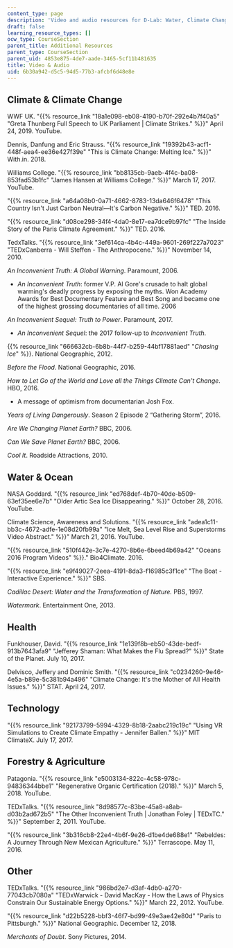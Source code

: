 ```yaml
---
content_type: page
description: 'Video and audio resources for D-Lab: Water, Climate Change, and Health.'
draft: false
learning_resource_types: []
ocw_type: CourseSection
parent_title: Additional Resources
parent_type: CourseSection
parent_uid: 4853e875-4de7-aade-3465-5cf11b481635
title: Video & Audio
uid: 6b30a942-d5c5-94d5-77b3-afcbf6d48e8e
---
```

## Climate & Climate Change

WWF UK. "{{% resource_link "18a1e098-eb08-4190-b70f-292e4b7f40a5" "Greta Thunberg Full Speech to UK Parliament | Climate Strikes." %}}" April 24, 2019. YouTube.

Dennis, Danfung and Eric Strauss. "{{% resource_link "19392b43-acf1-448f-aea4-ee36e427f39e" "This is Climate Change: Melting Ice." %}}" With.in. 2018.

Williams College. "{{% resource_link "bb8135cb-9aeb-4f4c-ba08-853fad53b1fc" "James Hansen at Williams College." %}}" March 17, 2017. YouTube. 

"{{% resource_link "a64a08b0-0a71-4662-8783-13da646f6478" "This Country Isn't Just Carbon Neutral—It's Carbon Negative." %}}" TED. 2016.

"{{% resource_link "d08ce298-34f4-4da0-8e17-ea7dce9b97fc" "The Inside Story of the Paris Climate Agreement." %}}" TED. 2016.

TedxTalks. "{{% resource_link "3ef614ca-4b4c-449a-9601-269f227a7023" "TEDxCanberra - Will Steffen - The Anthropocene." %}}" November 14, 2010. 

*An Inconvenient Truth: A Global Warning*. Paramount, 2006.

- *An Inconvenient Truth*: former V.P. Al Gore's crusade to halt global warming's deadly progress by exposing the myths. Won Academy Awards for Best Documentary Feature and Best Song and became one of the highest grossing documentaries of all time. 2006

*An Inconvenient Sequel: Truth to Power*. Paramount, 2017.

- *An Inconvenient Sequel*: the 2017 follow-up to *Inconvenient Truth*.

{{% resource_link "666632cb-6b8b-44f7-b259-44bf17881aed" "*Chasing Ice*" %}}. National Geographic, 2012.

*Before the Flood*. National Geographic, 2016.

*How to Let Go of the World and Love all the Things Climate Can’t Change*. HBO, 2016.

- A message of optimism from documentarian Josh Fox.

*Years of Living Dangerously*. Season 2 Episode 2 “Gathering Storm”, 2016.

*Are We Changing Planet Earth?* BBC, 2006.

*Can We Save Planet Earth?* BBC, 2006.

*Cool It*. Roadside Attractions, 2010.

## Water & Ocean

NASA Goddard. "{{% resource_link "ed768def-4b70-40de-b509-63ef35ee6e7b" "Older Artic Sea Ice Disappearing." %}}" October 28, 2016. YouTube.

Climate Science, Awareness and Solutions. "{{% resource_link "adea1c11-bb3c-4672-adfe-1e08d20fb99a" "Ice Melt, Sea Level Rise and Superstorms Video Abstract." %}}" March 21, 2016. YouTube.

"{{% resource_link "510f442e-3c7e-4270-8b6e-6beed4b69a42" "Oceans 2016 Program Videos" %}}." Bio4Climate. 2016.

"{{% resource_link "e9f49027-2eea-4191-8da3-f16985c3f1ce" "The Boat - Interactive Experience." %}}" SBS. 

*Cadillac Desert: Water and the Transformation of Nature.* PBS, 1997.

*Watermark*. Entertainment One, 2013.

## Health

Funkhouser, David. "{{% resource_link "1e139f8b-eb50-43de-bedf-913b7643afa9" "Jefferey Shaman: What Makes the Flu Spread?" %}}" State of the Planet. July 10, 2017.

Delvisco, Jeffery and Dominic Smith. "{{% resource_link "c0234260-9e46-4e5a-b89e-5c381b94a496" "Climate Change: It's the Mother of All Health Issues." %}}" STAT. April 24, 2017.

## Technology

"{{% resource_link "92173799-5994-4329-8b18-2aabc219c19c" "Using VR Simulations to Create Climate Empathy - Jennifer Ballen." %}}" MIT ClimateX. July 17, 2017.

## Forestry & Agriculture

Patagonia. "{{% resource_link "e5003134-822c-4c58-978c-94836344bbe1" "Regenerative Organic Certification (2018)." %}}" March 5, 2018. YouTube. 

TEDxTalks. "{{% resource_link "8d98577c-83be-45a8-a8ab-d03b2ad672b5" "The Other Inconvenient Truth | Jonathan Foley | TEDxTC." %}}" September 2, 2011. YouTube. 

"{{% resource_link "3b316cb8-22e4-4b6f-9e26-d1be4de688e1" "Rebeldes: A Journey Through New Mexican Agriculture." %}}" Terrascope. May 11, 2016.

## Other

TEDxTalks. "{{% resource_link "986bd2e7-d3af-4db0-a270-77043cb7080a" "TEDxWarwick - David MacKay - How the Laws of Physics Constrain Our Sustainable Energy Options." %}}" March 22, 2012. YouTube. 

"{{% resource_link "d22b5228-bbf3-46f7-bd99-49e3ae42e80d" "Paris to Pittsburgh." %}}" National Geographic. December 12, 2018. 

*Merchants of Doubt*. Sony Pictures, 2014.